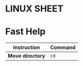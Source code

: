 # LINUX SHEET

# Fast Help
Instruction | Command
------------ | -------------
**Move directory** | ```cd```
